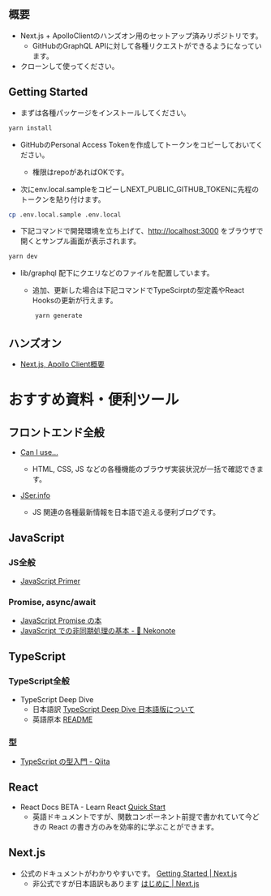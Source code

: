 ## 概要
- Next.js + ApolloClientのハンズオン用のセットアップ済みリポジトリです。
    - GitHubのGraphQL APIに対して各種リクエストができるようになっています。
- クローンして使ってください。

## Getting Started

- まずは各種パッケージをインストールしてください。

```bash
yarn install
```

- GitHubのPersonal Access Tokenを作成してトークンをコピーしておいてください。
    - 権限はrepoがあればOKです。

- 次にenv.local.sampleをコピーしNEXT_PUBLIC_GITHUB_TOKENに先程のトークンを貼り付けます。
```bash
cp .env.local.sample .env.local
```

- 下記コマンドで開発環境を立ち上げて、[http://localhost:3000](http://localhost:3000) をブラウザで開くとサンプル画面が表示されます。

```bash
yarn dev
```

- lib/graphql 配下にクエリなどのファイルを配置しています。
    - 追加、更新した場合は下記コマンドでTypeScirptの型定義やReact Hooksの更新が行えます。

    ```bash
        yarn generate
    ``` 

## ハンズオン
- [Next.js, Apollo Client概要](/NEXT-APOLLO-SUMMARY.md)

# おすすめ資料・便利ツール

## フロントエンド全般

- [Can I use...](https://caniuse.com/)
    - HTML, CSS, JS などの各種機能のブラウザ実装状況が一括で確認できます。
    
- [JSer.info](http://jser.info/)
    - JS 関連の各種最新情報を日本語で追える便利ブログです。
    

## JavaScript

### JS全般

- [JavaScript Primer](https://jsprimer.net/)

### Promise, async/await

- [JavaScript Promise の本](https://azu.github.io/promises-book/)
- [JavaScript での非同期処理の基本 - 🐾 Nekonote](https://scrapbox.io/dojineko/JavaScript_%E3%81%A7%E3%81%AE%E9%9D%9E%E5%90%8C%E6%9C%9F%E5%87%A6%E7%90%86%E3%81%AE%E5%9F%BA%E6%9C%AC)

## TypeScript

### TypeScript全般

- TypeScript Deep Dive
    - 日本語訳
    [TypeScript Deep Dive 日本語版について](https://typescript-jp.gitbook.io/deep-dive/)
    - 英語原本
    [README](https://basarat.gitbook.io/typescript/)

### 型

- [TypeScript の型入門 - Qiita](https://qiita.com/uhyo/items/e2fdef2d3236b9bfe74a)

## React

- React Docs BETA - Learn React
[Quick Start](https://beta.reactjs.org/learn)
    - 英語ドキュメントですが、関数コンポーネント前提で書かれていて今どきの React の書き方のみを効率的に学ぶことができます。

## Next.js

- 公式のドキュメントがわかりやすいです。
[Getting Started | Next.js](https://nextjs.org/docs/getting-started)
    - 非公式ですが日本語訳もあります
    [はじめに | Next.js](https://nextjs-ja-translation-docs.vercel.app/docs/getting-started)